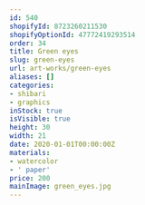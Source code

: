 ```yaml
---
id: 540
shopifyId: 8723260211530
shopifyOptionId: 47772419293514
order: 34
title: Green eyes
slug: green-eyes
url: art-works/green-eyes
aliases: []
categories:
- shibari
- graphics
inStock: true
isVisible: true
height: 30
width: 21
date: 2020-01-01T00:00:00Z
materials:
- watercolor
- ' paper'
price: 200
mainImage: green_eyes.jpg
---
```

